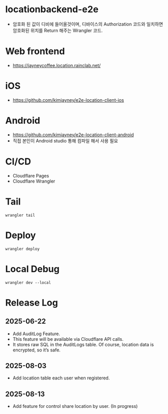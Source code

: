 # locationbackend-e2e

- 암호화 된 값이 디비에 들어올것이며, 디바이스의 Authorization 코드와 일치하면 암호화된 위치를 Return 해주는 Wrangler 코드.

# Web frontend

- https://jayneycoffee.location.rainclab.net/

# iOS

- https://github.com/kimjayney/e2e-location-client-ios

# Android

- https://github.com/kimjayney/e2e-location-client-android
- 직접 본인이 Android studio 통해 컴파일 해서 사용 필요

# CI/CD

- Cloudflare Pages
- Cloudflare Wrangler

# Tail

```
wrangler tail
```

# Deploy

```
wrangler deploy
```

# Local Debug

```
wrangler dev --local
```

# Release Log
## 2025-06-22
- Add AuditLog Feature.
- This feature will be available via Cloudflare API calls. 
- It stores raw SQL in the AuditLogs table. Of course, location data is encrypted, so it’s safe.

## 2025-08-03
- Add location table each user when registered.

## 2025-08-13 
- Add feature for control share location by user. (In progress)